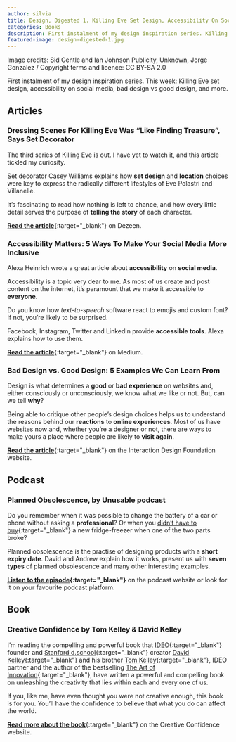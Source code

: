 ```yaml
---
author: silvia
title: Design, Digested 1. Killing Eve Set Design, Accessibility On Social Media, Bad vs Good Design
categories: Books
description: First instalment of my design inspiration series. Killing Eve set design, accessibility on social media, bad design vs good design, and more.
featured-image: design-digested-1.jpg
---
```

Image credits: Sid Gentle and Ian Johnson Publicity, Unknown, Jorge Gonzalez / Copyright terms and licence: CC BY-SA 2.0

First instalment of my design inspiration series. This week: Killing Eve set design, accessibility on social media, bad design vs good design, and more.  

## Articles

### Dressing Scenes For Killing Eve Was “Like Finding Treasure”, Says Set Decorator

The third series of Killing Eve is out. I have yet to watch it, and this article tickled my curiosity.

Set decorator Casey Williams explains how **set design** and **location** choices were key to express the radically different lifestyles of Eve Polastri and Villanelle.

It’s fascinating to read how nothing is left to chance, and how every little detail serves the purpose of **telling the story** of each character.

[**Read the article**](https://www.dezeen.com/2020/05/22/killing-eve-set-design-casey-williams/){:target="_blank"} on Dezeen.

### Accessibility Matters: 5 Ways To Make Your Social Media More Inclusive

Alexa Heinrich wrote a great article about **accessibility** on **social media**.

Accessibility is a topic very dear to me. As most of us create and post content on the internet, it’s paramount that we make it accessible to **everyone**.

Do you know how _text-to-speech_ software react to emojis and custom font? If not, you’re likely to be surprised.

Facebook, Instagram, Twitter and LinkedIn provide **accessible tools**. Alexa explains how to use them.

[**Read the article**](https://uxdesign.cc/accessibility-matters-632fa2fb0672){:target="_blank"} on Medium.

### Bad Design vs. Good Design: 5 Examples We Can Learn From

Design is what determines a **good** or **bad experience** on websites and, either consciously or unconsciously, we know what we like or not. But, can we tell **why**?

Being able to critique other people’s design choices helps us to understand the reasons behind our **reactions** to **online experiences**. Most of us have websites now and, whether you’re a designer or not, there are ways to make yours a place where people are likely to **visit again**.

[**Read the article**](https://www.interaction-design.org/literature/article/bad-design-vs-good-design-5-examples-we-can-learn-frombad-design-vs-good-design-5-examples-we-can-learn-from-130706){:target="_blank"} on the Interaction Design Foundation website.

## Podcast

### Planned Obsolescence, by Unusable podcast

Do you remember when it was possible to change the battery of a car or phone without asking a **professional**? Or when you [didn’t have to buy](https://silviamaggidesign.com/design/crisis-opportunity-to-shape-a-better-society/){:target="_blank"} a new fridge-freezer when one of the two parts broke?

Planned obsolescence is the practise of designing products with a **short expiry date**. David and Andrew explain how it works, present us with **seven types** of planned obsolescence and many other interesting examples.

**[Listen to the episode](https://podcast.theunusable.com/podcasts/017-planned-obsolescence.mp3){:target="_blank"}** on the podcast website or look for it on your favourite podcast platform.

## Book

### Creative Confidence by Tom Kelley & David Kelley

I’m reading the compelling and powerful book that [IDEO](http://www.ideo.com/){:target="_blank"} founder and [Stanford d.school](http://dschool.stanford.edu/){:target="_blank"} creator [David Kelley](https://www.creativeconfidence.com/authors){:target="_blank"} and his brother [Tom Kelley](https://www.creativeconfidence.com/authors){:target="_blank"}, IDEO partner and the author of the bestselling [The Art of Innovation](http://theartofinnovation.com/){:target="_blank"}, have written a powerful and compelling book on unleashing the creativity that lies within each and every one of us.

If you, like me, have even thought you were not creative enough, this book is for you. You’ll have the confidence to believe that what you do can affect the world.

[**Read more about the book**](https://www.creativeconfidence.com/){:target="_blank"} on the Creative Confidence website.
